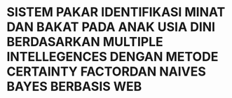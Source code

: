 # SISTEM PAKAR IDENTIFIKASI MINAT DAN BAKAT PADA ANAK USIA DINI BERDASARKAN MULTIPLE INTELLEGENCES DENGAN METODE CERTAINTY FACTORDAN NAIVES BAYES BERBASIS WEB
